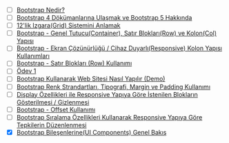 - [ ] [Bootstrap Nedir?](bootstrap-nedir/)
- [ ] [Bootstrap 4 Dökümanlarına Ulaşmak ve Bootstrap 5 Hakkında](bootstrap-4-dokumanlarina-ulasmak-ve-bootstrap-5-hakkinda/)
- [ ] [12'lik Izgara(Grid) Sistemini Anlamak](12lik-izgaragrid-sistemini-anlamak/)
- [ ] [Bootstrap - Genel Tutucu(Container), Satır Blokları(Row) ve Kolon(Col) Yapısı](bootstrap-genel-tutucucontainer,-satir-bloklarirow-ve-koloncol-yapisi/)
- [ ] [Bootstrap - Ekran Çözünürlüğü / Cihaz Duyarlı(Responsive) Kolon Yapısı Kullanımları](bootstrap-ekran-cozunurlugu-cihaz-duyarliresponsive-kolon-yapisi-kullanimlari/)
- [ ] [Bootstrap - Satır Blokları (Row) Kullanımı](bootstrap-satir-bloklari-row-kullanimi/)
- [ ] [Ödev 1](odev1/)
- [ ] [Bootstrap Kullanarak Web Sitesi Nasıl Yapılır (Demo)](bootstrap-kullanarak-web-sitesi-nasil-yapilir-demo/)
- [ ] [Bootstrap Renk Strandartları, Tipografi, Margin ve Padding Kullanımı](bootstrap-renk-strandartlari,-tipgrafi,-margin-ve-padding-kullanimi/)
- [ ] [Display Özellikleri ile Responsive Yapıya Göre İstenilen Blokların Gösterilmesi / Gizlenmesi](display-ozellikleri-ile-responsive-yapiya-gore-i̇stenilen-bloklarin-gosterilmesi-gizlenmesi/)
- [ ] [Bootstrap - Offset Kullanımı](bootstrap-offset-kullanimi/)
- [ ] [Bootstrap Sıralama Özellikleri Kullanarak Responsive Yapıya Göre Tepkilerin Düzenlenmesi](bootstrap-siralama-ozellikleri-kullanarak-responsive-yapiya-gore-tepkilerin-duzenlenmesi/)
- [x] [Bootstrap Bileşenlerine(UI Components) Genel Bakış](bootstrap-bilesenlerineui-components-genel-bakis/)
